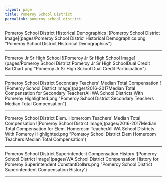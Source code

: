 ```yaml
---
layout: page
title: Pomeroy School District
permalink: pomeroy school district
---
```



Pomeroy School District Historical Demographics
![Pomeroy School District Image](pages/Pomeroy School District Historical Demographics.png "Pomeroy School District Historical Demographics")

___

Pomeroy Jr Sr High School
![Pomeroy Jr Sr High School Image](pages/Pomeroy School District Pomeroy Jr Sr High SchoolDual Credit BarChart.png "Pomeroy Jr Sr High School Dual Credit Participation")

___

Pomeroy School District Secondary Teachers' Median Total Compensation
![Pomeroy School District Image](pages/2016-2017Median Total Compensation for Secondary TeachersAll WA School Districts With Pomeroy Highlighted.png "Pomeroy School District Secondary Teachers Median Total Compensation")

___

Pomeroy School District Elem. Homeroom Teachers' Median Total Compensation
![Pomeroy School District Image](pages/2016-2017Median Total Compensation for Elem. Homeroom TeacherAll WA School Districts With Pomeroy Highlighted.png "Pomeroy School District Elem Homeroom Teachers Median Total Compensation")

___

Pomeroy School District Superintendent Compensation History
![Pomeroy School District Image](pages/WA School District Compensation History for Pomeroy Superintendent ConstantDollars.png "Pomeroy School District Superintendent Compensation History")

___

